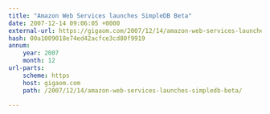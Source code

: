 ```yaml
---
title: "Amazon Web Services launches SimpleDB Beta"
date: 2007-12-14 09:06:05 +0000
external-url: https://gigaom.com/2007/12/14/amazon-web-services-launches-simpledb-beta/
hash: 00a1009018e74ed42acfce3cd80f9919
annum:
    year: 2007
    month: 12
url-parts:
    scheme: https
    host: gigaom.com
    path: /2007/12/14/amazon-web-services-launches-simpledb-beta/

---
```



